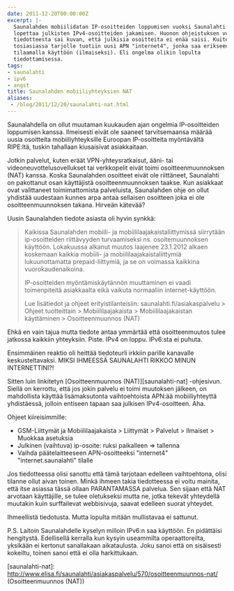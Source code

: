 ```yaml
---
date: 2011-12-20T00:00:00Z
excerpt: |-
  Saunalahden mobiilidatan IP-osoitteiden loppumisen vuoksi Saunalahti
  lopettaa julkisten IPv4-osoitteiden jakamisen. Huonon ohjeistuksen vuoksi
  tiedotteesta sai kuvan, että julkisia osoitteita ei enää saisi. Kuitenkin
  tosiasiassa tarjolle tuotiin uusi APN "internet4", jonka saa erikseen
  tilaamalla käyttöön (ilmaiseksi). Eli ongelma olikin lopulta
  tiedottamisessa.
tags:
- saunalahti
- ipv6
- angst
title: Saunalahden mobiiliyhteyksien NAT
aliases:
 - /blog/2011/12/20/saunalahti-nat.html
---
```


Saunalahdella on ollut muutaman kuukauden ajan ongelmia IP-osoitteiden
loppumisen kanssa. Ilmeisesti eivät ole saaneet tarvitsemaansa määrää uusia
osoitteita mobiiliyhteyksille Euroopan IP-osoitteita myöntävältä RIPE:ltä,
tuskin tahallaan kiusaisivat asiakkaitaan.

<!--more-->

Jotkin palvelut, kuten eräät VPN-yhteysratkaisut, ääni- tai
videoneuvottelusovellukset tai verkkopelit eivät toimi osoitteenmuunnoksen (NAT)
kanssa. Koska Saunalahden osoitteet eivät ole riittäneet, Saunalahti on
pakottanut osan käyttäjistä osoitteenmuunnoksen taakse. Kun asiakkaat ovat
valittaneet toimimattomista palveluista, Saunalahden ohje on ollut yhdistää
uudestaan kunnes arpa antaa sellaisen osoitteen joka ei ole osoitteenmuunnoksen
takana. Hirveän kätevää?

Uusin Saunalahden tiedote asiasta oli hyvin synkkä:

> Kaikissa Saunalahden mobiili- ja mobiililaajakaistaliittymissä siirrytään
> ip-osoitteiden riittävyyden turvaamiseksi ns. osoitemuunnoksen käyttöön.
> Lokakuussa alkanut muutos laajenee 23.1.2012 alkaen koskemaan kaikkia mobiili-
> ja mobiililaajakaistaliittymiä lukuunottamatta prepaid-liittymiä, ja se on
> voimassa kaikkina vuorokaudenaikoina.
> 
> IP-osoitteiden myöntämiskäytännön muuttaminen ei vaadi toimenpiteitä
> asiakkaalta eikä vaikuta normaaliin internet-käyttöön.
> 
> Lue lisätiedot ja ohjeet erityistilanteisiin: saunalahti.fi/asiakaspalvelu > Ohjeet tuotteittain > Mobiililaajakaista > Mobiililaajakaistan käyttäminen > Osoitteenmuunnos (NAT)

Ehkä en vain tajua mutta tiedote antaa ymmärtää että osoitteenmuutos tulee
jatkossa kaikkiin yhteyksiin. Piste. IPv4 on loppu. IPv6:sta ei puhuta.

Ensimmäinen reaktio oli heittää tiedoteurli irkkiin parille kanavalle keskusteltavaksi. MIKSI IHMEESSÄ SAUNALAHTI RIKKOO MINUN INTERNETTINI?!

Sitten luin linkitetyn [Osoitteenmuunnos (NAT)][saunalahti-nat] -ohjesivun.
Siellä on kerrottu, että jos jokin palvelu ei toimi muutoksen jälkeen, on
mahdollista käyttää lisämaksutonta vaihtoehtoista APN:ää mobiiliyhteyttä
yhdistäessä, jolloin entiseen tapaan saa julkisen IPv4-osoitteen. Aha.

Ohjeet kiireisimmille:

* GSM-Liittymät ja Mobiililaajakaista > Liittymät > Palvelut > Ilmaiset > Muokkaa asetuksia
* Julkinen (vaihtuva) ip-osoite: ruksi paikalleen => tallenna
* Vaihda päätelaitteeseen APN-osoitteeksi "internet4" "internet.saunalahti" tilalle

Jos tiedotteessa olisi sanottu että tämä tarjotaan edelleen vaihtoehtona, olisi
tilanne ollut aivan toinen. Minkä ihmeen takia tiedotteessa ei voitu mainita,
että itse asiassa tässä ollaan PARANTAMASSA palvelua. Sen sijaan että NAT
arvotaan käyttäjille, se tulee oletukseksi mutta ne, jotka tekevät yhteydellä
muutakin kuin surffailevat webbisivuja, saavat edelleen suorat yhteydet.

Ihmeellistä tiedotusta. Mutta lopulta mitään mullistavaa ei sattunut.

P.S. Laitoin Saunalahdelle kyselyn milloin IPv6:n saa käyttöön. En pidättäisi
hengitystä. Edellisellä kerralla kun kysyin useammilta operaattoreilta, yksikään
ei kertonut sanallakaan aikataulusta. Joku sanoi että on sisäisesti kokeiltu,
toinen sanoi että ei olla harkittukaan.

[saunalahti-nat]: http://www.elisa.fi/saunalahti/asiakaspalvelu/570/osoitteenmuunnos-nat/ (Osoitteenmuunnos (NAT))